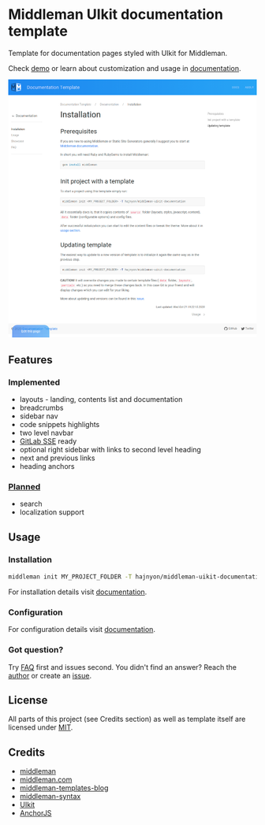 # Middleman UIkit documentation template

Template for documentation pages styled with UIkit for Middleman.

Check [demo](https://hajnyon.gitlab.io/middleman-uikit-documentation-demo/) or learn about customization and usage in [documentation](https://hajnyon.gitlab.io/middleman-uikit-documentation-demo/docs/usage/).

![Screenshot of docs](./screenshot.png)

## Features

### Implemented

-   layouts - landing, contents list and documentation
-   breadcrumbs
-   sidebar nav
-   code snippets highlights
-   two level navbar
-   [GitLab SSE](https://docs.gitlab.com/ee/user/project/static_site_editor/) ready
-   optional right sidebar with links to second level heading
-   next and previous links
-   heading anchors

### [Planned](https://github.com/hajnyon/middleman-uikit-documentation-template/issues?q=is%3Aissue+is%3Aopen+label%3Aenhancement)

-   search
-   localization support

## Usage

### Installation

```bash
middleman init MY_PROJECT_FOLDER -T hajnyon/middleman-uikit-documentation-template
```

For installation details visit [documentation](https://hajnyon.gitlab.io/middleman-uikit-documentation-demo/docs/install/).

### Configuration

For configuration details visit [documentation](https://hajnyon.gitlab.io/middleman-uikit-documentation-demo/docs/usage/).

### Got question?

Try [FAQ](https://hajnyon.gitlab.io/middleman-uikit-documentation-demo/docs/faq/) first and issues second. You didn't find an answer? Reach the [author](https://hajnyon.cz/) or create an [issue](https://github.com/hajnyon/middleman-uikit-documentation-template/issues/new).

## License

All parts of this project (see Credits section) as well as template itself are licensed under [MIT](./LICENSE.md).

## Credits

-   [middleman](//middlemanapp.com)
-   [middleman.com](https://github.com/middleman/middlemanapp.com)
-   [middleman-templates-blog](https://github.com/middleman/middleman-templates-blog)
-   [middleman-syntax](https://github.com/middleman/middleman-syntax)
-   [UIkit](https://getuikit.com/)
-   [AnchorJS](https://github.com/bryanbraun/anchorjs)
